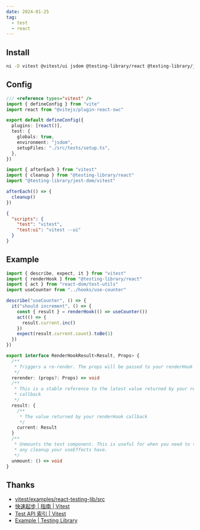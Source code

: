 ```yaml
---
date: 2024-01-25
tag:
  - test
  - react
---
```


## Install

```sh
ni -D vitest @vitest/ui jsdom @testing-library/react @testing-library/jest-dom @testing-library/user-event
```

## Config

```ts title="vite.config.ts"
/// <reference types="vitest" />
import { defineConfig } from "vite"
import react from "@vitejs/plugin-react-swc"

export default defineConfig({
  plugins: [react()],
  test: {
    globals: true,
    environment: "jsdom",
    setupFiles: "./src/tests/setup.ts",
  },
})
```

```ts title="src/tests/setup.ts"
import { afterEach } from "vitest"
import { cleanup } from "@testing-library/react"
import "@testing-library/jest-dom/vitest"

afterEach(() => {
  cleanup()
})
```

```json title="package.json"
{
  "scripts": {
    "test": "vitest",
    "test:ui": "vitest --ui"
  }
}
```

## Example

```ts
import { describe, expect, it } from "vitest"
import { renderHook } from "@testing-library/react"
import { act } from "react-dom/test-utils"
import useCounter from "../hooks/use-counter"

describe("useCounter", () => {
  it("should increment", () => {
    const { result } = renderHook(() => useCounter())
    act(() => {
      result.current.inc()
    })
    expect(result.current.count).toBe(1)
  })
})
```

```ts
export interface RenderHookResult<Result, Props> {
  /**
   * Triggers a re-render. The props will be passed to your renderHook callback.
   */
  rerender: (props?: Props) => void
  /**
   * This is a stable reference to the latest value returned by your renderHook
   * callback
   */
  result: {
    /**
     * The value returned by your renderHook callback
     */
    current: Result
  }
  /**
   * Unmounts the test component. This is useful for when you need to test
   * any cleanup your useEffects have.
   */
  unmount: () => void
}
```

## Thanks

- [vitest/examples/react-testing-lib/src](https://github.com/vitest-dev/vitest/blob/main/examples/react-testing-lib/src/hooks/useCounter.test.ts)
- [快速起步 | 指南 | Vitest](https://cn.vitest.dev/guide/)
- [Test API 索引 | Vitest](https://cn.vitest.dev/api/)
- [Example | Testing Library](https://testing-library.com/docs/react-testing-library/example-intro)
